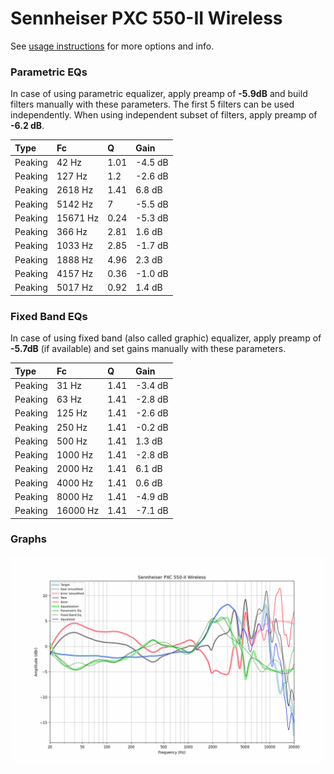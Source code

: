 # Sennheiser PXC 550-II Wireless
See [usage instructions](https://github.com/jaakkopasanen/AutoEq#usage) for more options and info.

### Parametric EQs
In case of using parametric equalizer, apply preamp of **-5.9dB** and build filters manually
with these parameters. The first 5 filters can be used independently.
When using independent subset of filters, apply preamp of **-6.2 dB**.

| Type    | Fc       |    Q | Gain    |
|:--------|:---------|:-----|:--------|
| Peaking | 42 Hz    | 1.01 | -4.5 dB |
| Peaking | 127 Hz   | 1.2  | -2.6 dB |
| Peaking | 2618 Hz  | 1.41 | 6.8 dB  |
| Peaking | 5142 Hz  | 7    | -5.5 dB |
| Peaking | 15671 Hz | 0.24 | -5.3 dB |
| Peaking | 366 Hz   | 2.81 | 1.6 dB  |
| Peaking | 1033 Hz  | 2.85 | -1.7 dB |
| Peaking | 1888 Hz  | 4.96 | 2.3 dB  |
| Peaking | 4157 Hz  | 0.36 | -1.0 dB |
| Peaking | 5017 Hz  | 0.92 | 1.4 dB  |

### Fixed Band EQs
In case of using fixed band (also called graphic) equalizer, apply preamp of **-5.7dB**
(if available) and set gains manually with these parameters.

| Type    | Fc       |    Q | Gain    |
|:--------|:---------|:-----|:--------|
| Peaking | 31 Hz    | 1.41 | -3.4 dB |
| Peaking | 63 Hz    | 1.41 | -2.8 dB |
| Peaking | 125 Hz   | 1.41 | -2.6 dB |
| Peaking | 250 Hz   | 1.41 | -0.2 dB |
| Peaking | 500 Hz   | 1.41 | 1.3 dB  |
| Peaking | 1000 Hz  | 1.41 | -2.8 dB |
| Peaking | 2000 Hz  | 1.41 | 6.1 dB  |
| Peaking | 4000 Hz  | 1.41 | 0.6 dB  |
| Peaking | 8000 Hz  | 1.41 | -4.9 dB |
| Peaking | 16000 Hz | 1.41 | -7.1 dB |

### Graphs
![](./Sennheiser%20PXC%20550-II%20Wireless.png)